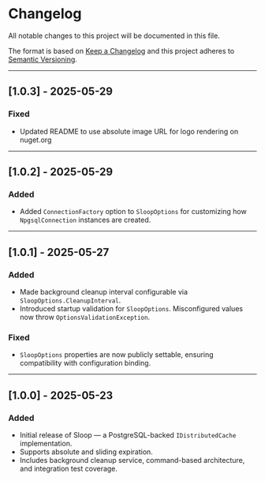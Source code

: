 ﻿# Changelog

All notable changes to this project will be documented in this file.

The format is based on [Keep a Changelog](https://keepachangelog.com/en/1.0.0/)
and this project adheres to [Semantic Versioning](https://semver.org/spec/v2.0.0.html).

---

## [1.0.3] - 2025-05-29

### Fixed

- Updated README to use absolute image URL for logo rendering on nuget.org

--- 

## [1.0.2] - 2025-05-29

### Added

- Added `ConnectionFactory` option to `SloopOptions` for customizing how `NpgsqlConnection` instances are created.

---

## [1.0.1] - 2025-05-27

### Added

- Made background cleanup interval configurable via `SloopOptions.CleanupInterval`.
- Introduced startup validation for `SloopOptions`. Misconfigured values now throw `OptionsValidationException`.

### Fixed

- `SloopOptions` properties are now publicly settable, ensuring compatibility with configuration binding.

---

## [1.0.0] - 2025-05-23

### Added

- Initial release of Sloop — a PostgreSQL-backed `IDistributedCache` implementation.
- Supports absolute and sliding expiration.
- Includes background cleanup service, command-based architecture, and integration test coverage.
